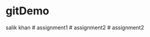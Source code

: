 # gitDemo 
salik khan
#   a s s i g n m e n t 1  
 #   a s s i g n m e n t 2  
 #   a s s i g n m e n t 2  
 